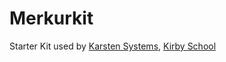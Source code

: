 # Merkurkit

Starter Kit used by [Karsten Systems](https://karsten.systems), [Kirby School](https://kirby.school)
